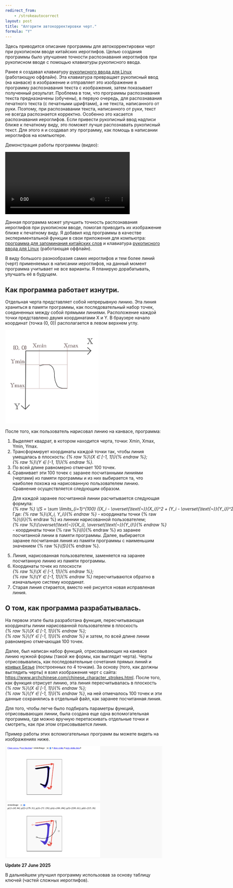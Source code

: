 ```yaml
---
redirect_from: 
    - /strokeautocorrect
layout: post
title: "Алгоритм автокорректировки черт."
formula: "Y"
---
```


Здесь приводится описание программы для автокорректировки черт при рукописном вводе китайских иероглифов. Целью создания программы было улучшение точности распознавания иероглифов при рукописном вводе с помощью клавиатуры рукописного ввода. 

Ранее я создавал клавиатуру <a href="https://github.com/BigIskander/Handwriting-keyboard-for-Linux-tesseract" target="_blank">рукописного ввода для Linux</a>  (работающую оффлайн). Эта клавиатура превращает рукописный ввод (на канвасе) в изображение и отправляет это изображение в программу распознавания текста с изображения, затем показывает полученный результат. Проблема в том, что программы распознавания текста предназначены (обучены), в первую очередь, для распознавания печатного текста (с печатными шрифтами), а не текста, написанного от руки. Поэтому, при распознавании текста, написанного от руки, текст не всегда распознается корректно. Особенно это касается распознавания иероглифов. Если привести рукописный ввод надписи ближе к печатному виду, это поможет лучше распознавать рукописный текст. Для этого я и создавал эту программу, как помощь в написании иероглифов на компьютере.

Демонстрация работы программы (видео):

<p>
<video style="width:calc(min(100%,400px))" preload="auto" controls>
    <source src="/assets/images/posts/2025-strokeautocorrect/StrokeAutocorrectDemo.mp4" type='video/mp4'/>
    Your browser does not support the video tag.
</video>
</p>

Данная программа может улучшить точность распознавания иероглифов при рукописном вводе, помогая приводить их изображение ближе к печатному виду. Я добавил код программы в качестве экспериментальной функции в свои приложения для компьютра: <a href="/2023/09/05/xuexihanzi_js.html" target="_blank">программа для запоминания китайских слов</a> и  клавиатура <a href="https://github.com/BigIskander/Handwriting-keyboard-for-Linux-tesseract" target="_blank">рукописного ввода для Linux</a> (работающая оффлайн).

В виду большого разнообразия самих иероглифов и тем более линий (черт) применяемых в написании иероглифов, на данный момент программа учитывает не все варианты. Я планирую дорабатывать, улучшать её в будущем.

<h2 id="how_works_inside">Как программа работает изнутри.</h2>

Отдельная черта представляет собой непрерывную линию. Эта линия храниться в памяти программы, как последовательный набор точек, соединенных между собой прямыми линиями. Расположение каждой точки представлено двумя координатами X и Y. В браузере начало координат (точка (0, 0)) располагается в левом верхнем углу.

<img src="/assets/images/posts/2025-strokeautocorrect/XYgraph.jpg" class="zoomable" style="max-width:300px;" alt="XY график.">

После того, как пользователь нарисовал линию на канвасе, программа:

<ol>
<li>Выделяет квадрат, в котором находится черта, точки: Xmin, Xmax, Ymin, Ymax.</li>
<li>Трансформирует координаты каждой точки так, чтобы линия умещалась в плоскость: <em style="white-space: nowrap;">{% raw %}\(X ∈ [-1, 1]\){% endraw %};</em> <em style="white-space: nowrap;">{% raw %}\(Y ∈ [-1, 1]\){% endraw %}.</em></li>
<li>По всей длине равномерно отмечает 100 точек.</li>
<li>Сравнивает эти 100 точек с заранее посчитанными линиями (чертами) из памяти программы и из них выбирается та, что наиболее похожа на нарисованную пользователем линию. Сравнение осуществляется следующим образом.
    <p>Для каждой заранее посчитанной линии расчитывается следующая формула:
        <em style="white-space: nowrap;">
            {% raw %}
                \(S = \sum \limits_{i=1}^{100} ((X_i - \overset{\text{~}}{X_i})^2 + (Y_i - \overset{\text{~}}{Y_i})^2) \)
            {% endraw %}
        </em>.
        Где: <em style="white-space: nowrap;">{% raw %}\(X_i, Y_i\){% endraw %}</em> - координаты точки {% raw %}\(i\){% endraw %} из линнии нарисованной пользователем; <em style="white-space: nowrap;">{% raw %}\(\overset{\text{~}}{X_i}, \overset{\text{~}}{Y_i}\){% endraw %}</em> - координаты точки {% raw %}\(i\){% endraw %} из заранее посчитанной линии в памяти программы. Далее, выбирается заранее посчитанная линия из памяти программы с наименьшим значением {% raw %}\(S\){% endraw %}.
    </p>
</li>
<li>Линия, нарисованная пользователем, заменяется на заранее посчитанную линию из памяти программы.</li>
<li>Координаты точек из плоскости <em style="white-space: nowrap;">{% raw %}\(X ∈ [-1, 1]\){% endraw %};</em> <em style="white-space: nowrap;">{% raw %}\(Y ∈ [-1, 1]\){% endraw %}</em> пересчитываются обратно в изначальную систему координат.</li>
<li>Старая линия стирается, вместо неё рисуется новая исправленая линия.</li>
</ol>

<h2 id="about_development">О том, как программа разрабатывалась.</h2>

<p>
На первом этапе была разработана функция, пересчитывающая координаты линии нарисованной пользователем в плоскость 
<em style="white-space: nowrap;">{% raw %}\(X ∈ [-1, 1]\){% endraw %};</em> <em style="white-space: nowrap;">{% raw %}\(Y ∈ [-1, 1]\){% endraw %}</em>
 и затем, по всей длине линии равномерно отмечающая 100 точек.
</p>

<p>
Далее, был написан набор функций, отрисовывающих на канвасе линию нужной формы (такой же формы, как выглядит черта). Черты отрисовывались, как последовательные сочетания прямых линий и <a href="https://javascript.info/bezier-curve" target="_blank">кривых Безье</a> (построенных по 4 точкам). За основу (того, как должны выглядить черты) я взял изображения черт с сайта: <a href="https://www.archchinese.com/chinese_character_strokes.html" target="_blank">https://www.archchinese.com/chinese_character_strokes.html</a>. После того, как функция отрисует линию, эта линия пересчитывалась в плоскость <em style="white-space: nowrap;">{% raw %}\(X ∈ [-1, 1]\){% endraw %};</em> <em style="white-space: nowrap;">{% raw %}\(Y ∈ [-1, 1]\){% endraw %}</em>, на ней отмечалось 100 точек и эти данные сохранялись в отдельный файл, как заранее посчитанная линия. 
</p>

Для того, чтобы легче было подбирать параметры функций, отрисовывающих линии, была создана еще одна вспомогательная программа, где можно вручную перетаскивать отдельные точки и смотреть, как при этом отрисовывается линия.

Пример работы этих вспомогательных программ вы можете видеть на изображениях ниже.

<div class="images_row" style="background-color: rgba(200, 200, 200, 0.1);">
    <div style="margin: 5px">
        <img src="/assets/images/posts/2025-strokeautocorrect/drawStroke.png" class="zoomable" style="max-width:300px;" alt="Снимок экрана.">
    </div>
    <div style="margin: 5px">
        <img src="/assets/images/posts/2025-strokeautocorrect/curves.png" class="zoomable" style="max-width:300px;" alt="Снимок экрана.">
    </div>
</div>

<p><b>Update 27 June 2025</b></p>

В дальнейшем улучшил программу использовав за основу таблицу ключей (частей сложных иероглифов).

<script>
    links = [
        "Начало.", "#top_of_content",
        "Как программа работает изнутри.", "#how_works_inside",
        "О том, как программа разрабатывалась.", "#about_development"
    ];
</script>